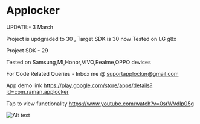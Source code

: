 # Applocker

UPDATE:- 3 March

Project is updgraded to 30 , Target SDK is 30 now 
Tested on LG g8x


Project SDK - 29

Tested on Samsung,MI,Honor,VIVO,Realme,OPPO devices

For Code Related Queries - Inbox me @ suportapplocker@gmail.com



App demo link
https://play.google.com/store/apps/details?id=com.raman.applocker

Tap to view functionality
https://www.youtube.com/watch?v=0srWVdIp05g



![Alt text](https://github.com/quicklearner4991/Applocker/blob/master/20200802_004648.gif)
